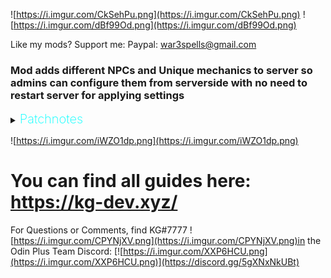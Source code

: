 ![https://i.imgur.com/CkSehPu.png](https://i.imgur.com/CkSehPu.png)
![https://i.imgur.com/dBf99Od.png](https://i.imgur.com/dBf99Od.png)

Like my mods? Support me:
Paypal: war3spells@gmail.com

### Mod adds different NPCs and Unique mechanics to server so admins can configure them from serverside with no need to restart server for applying settings

<details>
  <summary><b><span style="color:aqua;font-weight:200;font-size:20px">
    Patchnotes
</span></b></summary>

| Version |     | Changes                                                                                                                                                                                                                                                                                                                                                                                                                                                                                                                                                                                                                                                                                                                                                                                                                                                                                                                                                                                                                                                                                                                                                                                                                                                                                                                                                                                        |
|---------|:----|------------------------------------------------------------------------------------------------------------------------------------------------------------------------------------------------------------------------------------------------------------------------------------------------------------------------------------------------------------------------------------------------------------------------------------------------------------------------------------------------------------------------------------------------------------------------------------------------------------------------------------------------------------------------------------------------------------------------------------------------------------------------------------------------------------------------------------------------------------------------------------------------------------------------------------------------------------------------------------------------------------------------------------------------------------------------------------------------------------------------------------------------------------------------------------------------------------------------------------------------------------------------------------------------------------------------------------------------------------------------------------------------|
| 9.0.1   |     | Small hotfix: Fixed player being naked in menu and added new config for adminlist                                                                                                                                                                                                                                                                                                                                                                                                                                                                                                                                                                                                                                                                                                                                                                                                                                                                                                                                                                                                                                                                                                                                                                                                                                                                                                              |
| 9.0.0   |     | Reworked all marketplace folders and how configs applied<br>Added Transmog Color choice + Item Preview button<br>Now if you have debug mode it allows you to control NPCs from Map window. Left click = Main UI, Right click = Fashion UI<br> New territory flags: ForceWind + DropMiltiplier (replaced NoCreaturesDrop), territory optimizations<br>Added mclearallquests + mclearquest commands for admins to remove quest data for other player<br>Added mcustomvalues command to show custom values saved in player<br>Added new dialogue conditions / actions: AddCustomValue, SetCustomValue, CustomValueLess, ModInstalled / More.<br>Trader now has new feature to add result items directly to bank if there is a posibility for it<br>Reworked leaderboard to allow it to be per steamid+_playername instead of just steamid bind<br>Reworked NPC Save / Load. Now its done via separated hammer Menu and .cfgs can be shared to other people much easily now. Saved npcs now also contain MAIN data as profile/model/dialogue/name<br>Fixed playertags to only affect visual name of player but not actual name (groups / other mods compatibility)<br>Battlepass removed due to CustomValue features<br>Added some debug tools for F2 menu (mostly for myself but maybe ill be handy for server admins)<br> Serverside MapPins folder was removed, use clientside CachedImages now |
| 8.7.0   |     | Leaderboard system added with custom Achievements system<br/>Added players tag system<br/>Traders now can sell Skill EXP<br/>Added new folder: AdditionalConfigs with Quests/Dialogues/Territories folders where you can put additional .cfg files for corresponding NPC type (so you don't flood your main config file and split / manage it better)<br/>Added Color attribute to dialogues<br/>Added new dialogues commands / conditions<br/>Added <image=link> tag for server info<br/>Now if server info tag named [OnPlayerFirstSpawn] it will show UI when player first joins server<br/>Bugfixes / optimizations<br/>Transmogrification is now a free feature<br/>Added Transmog to DistancedUI<br/>Now you can use ! sign before dialogue condition to simply reverse it<br/>Added gradients for Territory System colors                                                                                                                                                                                                                                                                                                                                                                                                                                                                                                                                                               |
| 8.6.3   |     | Posted / updated NPC Dialogues + Territory System guides on site<br/>Added config option to specify banker interest items (All by default)<br/>Added config option to set mailbox item wait time<br/>Fixed gambler code<br/>Now working with wackydb 2.0 (beta) cloned items                                                                                                                                                                                                                                                                                                                                                                                                                                                                                                                                                                                                                                                                                                                                                                                                                                                                                                                                                                                                                                                                                                                   |
| 8.6.0   |     | New system added: Mailbox<br/>Finished NPC Dialogues system<br/>Bugfixes<br/>Fixed Banker interest not working<br/>Now Marketplace can use SOME of its features locally on client (to enable set config option to true on clientside)<br/>New Quest Restriction - Time: value, allows quest to be time limited<br/>Added NPC font support for chinese symbols and other languages special symbols<br/>                                                                                                                                                                                                                                                                                                                                                                                                                                                                                                                                                                                                                                                                                                                                                                                                                                                                                                                                                                                         |
| 8.5.0   |     | New system added: NPC Dialogue (guide soon)<br/>New system added: Item Mocking (guide soon)<br/>Fixed banker multiplier bug<br/>Fixed KGchat text overflow                                                                                                                                                                                                                                                                                                                                                                                                                                                                                                                                                                                                                                                                                                                                                                                                                                                                                                                                                                                                                                                                                                                                                                                                                                     |
| 8.4.0   |     | Player Territories removed. Please do not install this version until you replace Player Territories module on something else (Azumatt wards / e.t.c) (TerritoryDatabase is same and working, just not the players one)<br/>Added KGchat as part of marketplace. Its enabled by default but you can turn it off in Main config on serverside. You can replace KGchat emojis in BepInEx/Config/MarketplaceEmojis. You will find spritesheet_original.png there, change pics on what you need and rename it to spritesheet.png<br/>Added 2 new fields to fashion UI: Periodic Sound + Periodic Sound Time<br/>Added new quest event: NpcText<br/>Optimized mod by rewriting it almost from scratch. Now mod is open-source, check: https://github.com/war3i4i/Marketplace for code<br/>Added API for territories so other mods may use it (check github)<br/>NPC's now won't show up in hammer menu if Debug Mode is turned off<br/><br/>Transmogrification system access has changed (now transmogrification is a separated DLL). If you bought Transmog access before this patch please contact me in discord KG#7777 so i can send you mod to enable Transmog                                                                                                                                                                                                                                  |
| Other   |     | Other versions patchnotes on site                                                                                                                                                                                                                                                                                                                                                                                                                                                                                                                                                                                                                                                                                                                                                                                                                                                                                                                                                                                                                                                                                                                                                                                                                                                                                                                                                              |
</details>

![https://i.imgur.com/iWZO1dp.png](https://i.imgur.com/iWZO1dp.png)

# You can find all guides here: https://kg-dev.xyz/

For Questions or Comments, find KG#7777 ![https://i.imgur.com/CPYNjXV.png](https://i.imgur.com/CPYNjXV.png)in the Odin
Plus
Team Discord:
[![https://i.imgur.com/XXP6HCU.png](https://i.imgur.com/XXP6HCU.png)](https://discord.gg/5gXNxNkUBt)